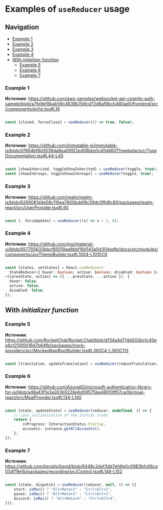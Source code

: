 
# Examples of `useReducer` usage

## Navigation

- [Example 1](#example-1)
- [Example 2](#example-2)
- [Example 3](#example-3)
- [Example 4](#example-4)
- [With *initializer function*](#with-initializer-function)
  - [Example 5](#example-5)
  - [Example 6](#example-6)
  - [Example 7](#example-7)

### Example 1

**Источник**: <https://github.com/aws-samples/websocket-api-cognito-auth-sample/blob/a7fe9ef8bab59c4639b7b9cd72d6af9bcb480ad0/frontend/src/components/echo.tsx#L16>

```TypeScript

const [closed, forceClose] = useReducer(() => true, false);

```

### Example 2

**Источник**: <https://github.com/immutable-js/immutable-js/blob/d7664bf9d3539da8ea095f2ed08bbe1cd0d46071/website/src/TypeDocumentation.tsx#L44-L45>

```TypeScript

const [showInherited, toggleShowInherited] = useReducer(toggle, true);
const [showInGroups, toggleShowInGroups] = useReducer(toggle, true);

```

### Example 3

**Источник**: <https://github.com/realm/realm-js/blob/6269081d4e58c116ea7800bdd18c59dc0ffd9c80/packages/realm-react/src/UserProvider.tsx#L60>

```TypeScript

const [, forceUpdate] = useReducer((x) => x + 1, 0);

```

### Example 4

**Источник**: <https://github.com/mui/material-ui/blob/657705633bbcf85019aa8bbf16d143a0d304edfe/docs/src/modules/components/JoyThemeBuilder.tsx#L1004-L1010C6>

```TypeScript

const [states, setStates] = React.useReducer<
  StateReducer<{ hover: boolean; active: boolean; disabled: boolean }>
>((prevState, action) => ({ ...prevState, ...action }), {
  hover: false,
  active: false,
  disabled: false,
});

```

## With *initializer function*

### Example 5

**Источник**: <https://github.com/RocketChat/Rocket.Chat/blob/d134a4d714d202bcfc40ee6cf210f0016d7b64fb/packages/mock-providers/src/MockedAppRootBuilder.tsx#L393C4-L393C113>

```TypeScript

const [translation, updateTranslation] = useReducer(reduceTranslation, undefined, () => reduceTranslation());

```

### Example 6

**Источник**: <https://github.com/AzureAD/microsoft-authentication-library-for-js/blob/ad8a43f1e3a263b5228e6d09575be48910ff57ca/lib/msal-react/src/MsalProvider.tsx#L134-L140>

```TypeScript

const [state, updateState] = useReducer(reducer, undefined, () => {
    // Lazy initialization of the initial state
    return {
        inProgress: InteractionStatus.Startup,
        accounts: instance.getAllAccounts(),
    };
});

```

### Example 7

**Источник**: <https://github.com/liqvidjs/liqvid/blob/6448c2def3dd7efdfe0c0983bfc66ca034f19e1b/packages/recording/src/Control.tsx#L148-L152>

```TypeScript

const [state, dispatch] = useReducer(reducer, null, () => ({
    start: isMac() ? "Alt+Meta+2" : "Ctrl+Alt+2",
    pause: isMac() ? "Alt+Meta+3" : "Ctrl+Alt+3",
    discard: isMac() ? "Alt+Meta+4" : "Ctrl+Alt+4",
}));

```
